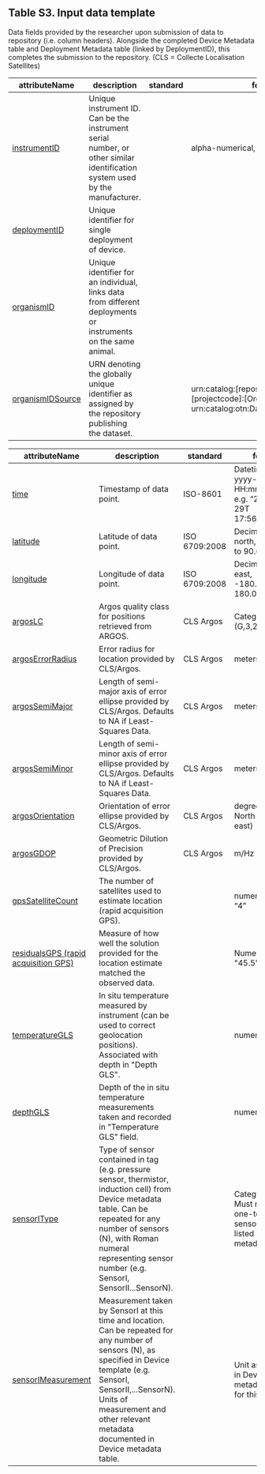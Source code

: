 ## Table S3. Input data template 

Data fields provided by the researcher upon submission of data to repository (i.e. column headers). Alongside the completed Device Metadata table and Deployment Metadata table (linked by DeploymentID), this completes the submission to the repository. (CLS = Collecte Localisation Satellites)

| attributeName | description | standard | format | 
| ------------- | ----------- | -------- | ------ |
| [instrumentID](fields/instrumentID.md) | Unique instrument ID. Can be the instrument serial number, or other similar identification system used by the manufacturer.| | alpha-numerical, e.g. “09A0178”|
| [deploymentID](fields/deploymentID.md) | Unique identifier for single deployment of device. |  | |
| [organismID](fields/organismID.md) | Unique identifier for an individual, links data from different deployments or instruments on the same animal. |  | |
| [organismIDSource](fields/organismIDSource.md) | URN denoting the globally unique identifier as assigned by the repository publishing the dataset. |  | urn:catalog:[repository]:[institution]:[projectcode]:[OrganismID], e.g. urn:catalog:otn:Dalhousie:NSBS:Brandy|

| attributeName | description | standard | format | 
| ------------- | ----------- | -------- | ------ |
| [time](fields/time.md) | Timestamp of data point. | ISO-8601 | Datetime in UTC, yyyy-MM-ddT HH:mm:ss.SSSZ, e.g. “2020-03-29T 17:56:10.000Z”|
| [latitude](fields/latitude.md) | Latitude of data point. | ISO 6709:2008 | Decimal degrees north, -90.0000 to 90.0000|
| [longitude](fields/longitude.md) | Longitude of data point. | ISO 6709:2008 | Decimal degrees east, -180.0000 to 180.0000|
| [argosLC](fields/argosLC.md) | Argos quality class for positions retrieved from ARGOS. | CLS Argos  | Categorical (G,3,2,1,0,A,B,Z)|
| [argosErrorRadius](fields/argosErrorRadius.md) | Error radius for location provided by CLS/Argos. | CLS Argos  | meters|
| [argosSemiMajor](fields/argosSemiMajor.md) | Length of semi-major axis of error ellipse provided by CLS/Argos. Defaults to NA if Least-Squares Data. | CLS Argos  | meters|
| [argosSemiMinor](fields/argosSemiMinor.md) | Length of semi-minor axis of error ellipse provided by CLS/Argos. Defaults to NA if Least-Squares Data. | CLS Argos  | meters|
| [argosOrientation](fields/argosOrientation.md) | Orientation of error ellipse provided by CLS/Argos. | CLS Argos  | degrees from North (heading east)|
| [argosGDOP](fields/argosGDOP.md) | Geometric Dilution of Precision provided by CLS/Argos. | CLS Argos  | m/Hz|
| [gpsSatelliteCount](fields/gpsSatelliteCount.md) | The number of satellites used to estimate location (rapid acquisition GPS). |  | numerical e.g. “4”|
| [residualsGPS (rapid acquisition GPS)](fields/residualsGPS.md) | Measure of how well the solution provided for the location estimate matched the observed data. |  | Numerical e.g. "45.5" |
| [temperatureGLS](fields/temperatureGLS.md) | In situ temperature measured by instrument (can be used to correct geolocation positions). Associated with depth in "Depth GLS". |  | numerical in °C|
| [depthGLS](fields/depthGLS.md) | Depth of the in situ temperature measurements taken and recorded in "Temperature GLS" field.  |  |numerical in m |
| [sensorIType](fields/sensorIType.md) | Type of sensor contained in tag (e.g. pressure sensor, thermistor, induction cell) from Device metadata table. Can be repeated for any number of sensors (N), with Roman numeral representing sensor number (e.g. SensorI, SensorII...SensorN). |  | Categorical. Must reference one-to-one to a sensor type listed in Device metadata table.|
| [sensorIMeasurement](fields/sensorIMeasurement.md) | Measurement taken by SensorI at this time and location. Can be repeated for any number of sensors (N), as specified in Device template (e.g. SensorI, SensorII,...SensorN). Units of measurement and other relevant metadata documented in Device metadata table. |  | Unit as specified in Device metadata table for this sensor|
